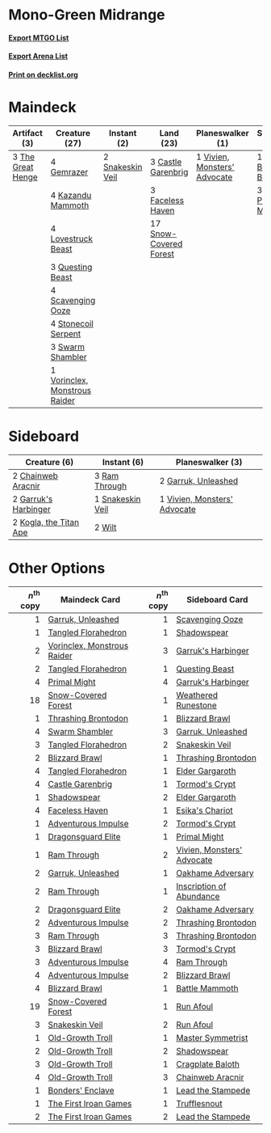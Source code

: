 # Mono-Green Midrange

#### [Export MTGO List](../collection/Mono-Green%20Midrange/Mono-Green%20Midrange.txt)
#### [Export Arena List](../collection/Mono-Green%20Midrange/Mono-Green%20Midrange_arena.txt)
#### [Print on decklist.org](http://decklist.org/?deckmain=1%09Blizzard%20Brawl%0A3%09Castle%20Garenbrig%0A3%09Faceless%20Haven%0A4%09Gemrazer%0A4%09Kazandu%20Mammoth%0A4%09Lovestruck%20Beast%0A3%09Primal%20Might%0A3%09Questing%20Beast%0A4%09Scavenging%20Ooze%0A2%09Snakeskin%20Veil%0A17%09Snow-Covered%20Forest%0A4%09Stonecoil%20Serpent%0A3%09Swarm%20Shambler%0A3%09The%20Great%20Henge%0A1%09Vivien,%20Monsters'%20Advocate%0A1%09Vorinclex,%20Monstrous%20Raider&deckside=2%09Chainweb%20Aracnir%0A2%09Garruk's%20Harbinger%0A2%09Garruk,%20Unleashed%0A2%09Kogla,%20the%20Titan%20Ape%0A3%09Ram%20Through%0A1%09Snakeskin%20Veil%0A1%09Vivien,%20Monsters'%20Advocate%0A2%09Wilt)
# Maindeck

|                                        Artifact (3)                                        |                                             Creature (27)                                              |                                        Instant (2)                                        |                                            Land (23)                                            |                                           Planeswalker (1)                                            |                                        Sorcery (4)                                        |
|--------------------------------------------------------------------------------------------|--------------------------------------------------------------------------------------------------------|-------------------------------------------------------------------------------------------|-------------------------------------------------------------------------------------------------|-------------------------------------------------------------------------------------------------------|-------------------------------------------------------------------------------------------|
|3 [The Great Henge](http://gatherer.wizards.com/Pages/Card/Details.aspx?multiverseid=473123)|4 [Gemrazer](http://gatherer.wizards.com/Pages/Card/Details.aspx?multiverseid=479675)                   |2 [Snakeskin Veil](http://gatherer.wizards.com/Pages/Card/Details.aspx?multiverseid=503810)|3 [Castle Garenbrig](http://gatherer.wizards.com/Pages/Card/Details.aspx?multiverseid=473202)    |1 [Vivien, Monsters' Advocate](http://gatherer.wizards.com/Pages/Card/Details.aspx?multiverseid=479695)|1 [Blizzard Brawl](http://gatherer.wizards.com/Pages/Card/Details.aspx?multiverseid=503775)|
|                                                                                            |4 [Kazandu Mammoth](http://gatherer.wizards.com/Pages/Card/Details.aspx?multiverseid=491835)            |                                                                                           |3 [Faceless Haven](http://gatherer.wizards.com/Pages/Card/Details.aspx?multiverseid=503874)      |                                                                                                       |3 [Primal Might](http://gatherer.wizards.com/Pages/Card/Details.aspx?multiverseid=485520)  |
|                                                                                            |4 [Lovestruck Beast](http://gatherer.wizards.com/Pages/Card/Details.aspx?multiverseid=473127)           |                                                                                           |17 [Snow-Covered Forest](http://gatherer.wizards.com/Pages/Card/Details.aspx?multiverseid=121192)|                                                                                                       |                                                                                           |
|                                                                                            |3 [Questing Beast](http://gatherer.wizards.com/Pages/Card/Details.aspx?multiverseid=473133)             |                                                                                           |                                                                                                 |                                                                                                       |                                                                                           |
|                                                                                            |4 [Scavenging Ooze](http://gatherer.wizards.com/Pages/Card/Details.aspx?multiverseid=420783)            |                                                                                           |                                                                                                 |                                                                                                       |                                                                                           |
|                                                                                            |4 [Stonecoil Serpent](http://gatherer.wizards.com/Pages/Card/Details.aspx?multiverseid=473197)          |                                                                                           |                                                                                                 |                                                                                                       |                                                                                           |
|                                                                                            |3 [Swarm Shambler](http://gatherer.wizards.com/Pages/Card/Details.aspx?multiverseid=491855)             |                                                                                           |                                                                                                 |                                                                                                       |                                                                                           |
|                                                                                            |1 [Vorinclex, Monstrous Raider](http://gatherer.wizards.com/Pages/Card/Details.aspx?multiverseid=503815)|                                                                                           |                                                                                                 |                                                                                                       |                                                                                           |


# Sideboard

|                                          Creature (6)                                           |                                        Instant (6)                                        |                                           Planeswalker (3)                                            |
|-------------------------------------------------------------------------------------------------|-------------------------------------------------------------------------------------------|-------------------------------------------------------------------------------------------------------|
|2 [Chainweb Aracnir](http://gatherer.wizards.com/Pages/Card/Details.aspx?multiverseid=476418)    |3 [Ram Through](http://gatherer.wizards.com/Pages/Card/Details.aspx?multiverseid=479690)   |2 [Garruk, Unleashed](http://gatherer.wizards.com/Pages/Card/Details.aspx?multiverseid=485506)         |
|2 [Garruk's Harbinger](http://gatherer.wizards.com/Pages/Card/Details.aspx?multiverseid=485508)  |1 [Snakeskin Veil](http://gatherer.wizards.com/Pages/Card/Details.aspx?multiverseid=503810)|1 [Vivien, Monsters' Advocate](http://gatherer.wizards.com/Pages/Card/Details.aspx?multiverseid=479695)|
|2 [Kogla, the Titan Ape](http://gatherer.wizards.com/Pages/Card/Details.aspx?multiverseid=479682)|2 [Wilt](http://gatherer.wizards.com/Pages/Card/Details.aspx?multiverseid=479696)          |                                                                                                       |


# Other Options

|*n*<sup>th</sup> copy|                                            Maindeck Card                                             |*n*<sup>th</sup> copy|                                           Sideboard Card                                            |
|--------------------:|------------------------------------------------------------------------------------------------------|--------------------:|-----------------------------------------------------------------------------------------------------|
|                    1|[Garruk, Unleashed](http://gatherer.wizards.com/Pages/Card/Details.aspx?multiverseid=485506)          |                    1|[Scavenging Ooze](http://gatherer.wizards.com/Pages/Card/Details.aspx?multiverseid=420783)           |
|                    1|[Tangled Florahedron](http://gatherer.wizards.com/Pages/Card/Details.aspx?multiverseid=491859)        |                    1|[Shadowspear](http://gatherer.wizards.com/Pages/Card/Details.aspx?multiverseid=476487)               |
|                    2|[Vorinclex, Monstrous Raider](http://gatherer.wizards.com/Pages/Card/Details.aspx?multiverseid=503815)|                    3|[Garruk's Harbinger](http://gatherer.wizards.com/Pages/Card/Details.aspx?multiverseid=485508)        |
|                    2|[Tangled Florahedron](http://gatherer.wizards.com/Pages/Card/Details.aspx?multiverseid=491859)        |                    1|[Questing Beast](http://gatherer.wizards.com/Pages/Card/Details.aspx?multiverseid=473133)            |
|                    4|[Primal Might](http://gatherer.wizards.com/Pages/Card/Details.aspx?multiverseid=485520)               |                    4|[Garruk's Harbinger](http://gatherer.wizards.com/Pages/Card/Details.aspx?multiverseid=485508)        |
|                   18|[Snow-Covered Forest](http://gatherer.wizards.com/Pages/Card/Details.aspx?multiverseid=121192)        |                    1|[Weathered Runestone](http://gatherer.wizards.com/Pages/Card/Details.aspx?multiverseid=503863)       |
|                    1|[Thrashing Brontodon](http://gatherer.wizards.com/Pages/Card/Details.aspx?multiverseid=456570)        |                    1|[Blizzard Brawl](http://gatherer.wizards.com/Pages/Card/Details.aspx?multiverseid=503775)            |
|                    4|[Swarm Shambler](http://gatherer.wizards.com/Pages/Card/Details.aspx?multiverseid=491855)             |                    3|[Garruk, Unleashed](http://gatherer.wizards.com/Pages/Card/Details.aspx?multiverseid=485506)         |
|                    3|[Tangled Florahedron](http://gatherer.wizards.com/Pages/Card/Details.aspx?multiverseid=491859)        |                    2|[Snakeskin Veil](http://gatherer.wizards.com/Pages/Card/Details.aspx?multiverseid=503810)            |
|                    2|[Blizzard Brawl](http://gatherer.wizards.com/Pages/Card/Details.aspx?multiverseid=503775)             |                    1|[Thrashing Brontodon](http://gatherer.wizards.com/Pages/Card/Details.aspx?multiverseid=456570)       |
|                    4|[Tangled Florahedron](http://gatherer.wizards.com/Pages/Card/Details.aspx?multiverseid=491859)        |                    1|[Elder Gargaroth](http://gatherer.wizards.com/Pages/Card/Details.aspx?multiverseid=485502)           |
|                    4|[Castle Garenbrig](http://gatherer.wizards.com/Pages/Card/Details.aspx?multiverseid=473202)           |                    1|[Tormod's Crypt](http://gatherer.wizards.com/Pages/Card/Details.aspx?multiverseid=389723)            |
|                    1|[Shadowspear](http://gatherer.wizards.com/Pages/Card/Details.aspx?multiverseid=476487)                |                    2|[Elder Gargaroth](http://gatherer.wizards.com/Pages/Card/Details.aspx?multiverseid=485502)           |
|                    4|[Faceless Haven](http://gatherer.wizards.com/Pages/Card/Details.aspx?multiverseid=503874)             |                    1|[Esika's Chariot](http://gatherer.wizards.com/Pages/Card/Details.aspx?multiverseid=503783)           |
|                    1|[Adventurous Impulse](http://gatherer.wizards.com/Pages/Card/Details.aspx?multiverseid=443041)        |                    2|[Tormod's Crypt](http://gatherer.wizards.com/Pages/Card/Details.aspx?multiverseid=389723)            |
|                    1|[Dragonsguard Elite](http://gatherer.wizards.com/Pages/Card/Details.aspx?multiverseid=513604)         |                    1|[Primal Might](http://gatherer.wizards.com/Pages/Card/Details.aspx?multiverseid=485520)              |
|                    1|[Ram Through](http://gatherer.wizards.com/Pages/Card/Details.aspx?multiverseid=479690)                |                    2|[Vivien, Monsters' Advocate](http://gatherer.wizards.com/Pages/Card/Details.aspx?multiverseid=479695)|
|                    2|[Garruk, Unleashed](http://gatherer.wizards.com/Pages/Card/Details.aspx?multiverseid=485506)          |                    1|[Oakhame Adversary](http://gatherer.wizards.com/Pages/Card/Details.aspx?multiverseid=473129)         |
|                    2|[Ram Through](http://gatherer.wizards.com/Pages/Card/Details.aspx?multiverseid=479690)                |                    1|[Inscription of Abundance](http://gatherer.wizards.com/Pages/Card/Details.aspx?multiverseid=491832)  |
|                    2|[Dragonsguard Elite](http://gatherer.wizards.com/Pages/Card/Details.aspx?multiverseid=513604)         |                    2|[Oakhame Adversary](http://gatherer.wizards.com/Pages/Card/Details.aspx?multiverseid=473129)         |
|                    2|[Adventurous Impulse](http://gatherer.wizards.com/Pages/Card/Details.aspx?multiverseid=443041)        |                    2|[Thrashing Brontodon](http://gatherer.wizards.com/Pages/Card/Details.aspx?multiverseid=456570)       |
|                    3|[Ram Through](http://gatherer.wizards.com/Pages/Card/Details.aspx?multiverseid=479690)                |                    3|[Thrashing Brontodon](http://gatherer.wizards.com/Pages/Card/Details.aspx?multiverseid=456570)       |
|                    3|[Blizzard Brawl](http://gatherer.wizards.com/Pages/Card/Details.aspx?multiverseid=503775)             |                    3|[Tormod's Crypt](http://gatherer.wizards.com/Pages/Card/Details.aspx?multiverseid=389723)            |
|                    3|[Adventurous Impulse](http://gatherer.wizards.com/Pages/Card/Details.aspx?multiverseid=443041)        |                    4|[Ram Through](http://gatherer.wizards.com/Pages/Card/Details.aspx?multiverseid=479690)               |
|                    4|[Adventurous Impulse](http://gatherer.wizards.com/Pages/Card/Details.aspx?multiverseid=443041)        |                    2|[Blizzard Brawl](http://gatherer.wizards.com/Pages/Card/Details.aspx?multiverseid=503775)            |
|                    4|[Blizzard Brawl](http://gatherer.wizards.com/Pages/Card/Details.aspx?multiverseid=503775)             |                    1|[Battle Mammoth](http://gatherer.wizards.com/Pages/Card/Details.aspx?multiverseid=503773)            |
|                   19|[Snow-Covered Forest](http://gatherer.wizards.com/Pages/Card/Details.aspx?multiverseid=121192)        |                    1|[Run Afoul](http://gatherer.wizards.com/Pages/Card/Details.aspx?multiverseid=485524)                 |
|                    3|[Snakeskin Veil](http://gatherer.wizards.com/Pages/Card/Details.aspx?multiverseid=503810)             |                    2|[Run Afoul](http://gatherer.wizards.com/Pages/Card/Details.aspx?multiverseid=485524)                 |
|                    1|[Old-Growth Troll](http://gatherer.wizards.com/Pages/Card/Details.aspx?multiverseid=503801)           |                    1|[Master Symmetrist](http://gatherer.wizards.com/Pages/Card/Details.aspx?multiverseid=513615)         |
|                    2|[Old-Growth Troll](http://gatherer.wizards.com/Pages/Card/Details.aspx?multiverseid=503801)           |                    2|[Shadowspear](http://gatherer.wizards.com/Pages/Card/Details.aspx?multiverseid=476487)               |
|                    3|[Old-Growth Troll](http://gatherer.wizards.com/Pages/Card/Details.aspx?multiverseid=503801)           |                    1|[Cragplate Baloth](http://gatherer.wizards.com/Pages/Card/Details.aspx?multiverseid=491829)          |
|                    4|[Old-Growth Troll](http://gatherer.wizards.com/Pages/Card/Details.aspx?multiverseid=503801)           |                    3|[Chainweb Aracnir](http://gatherer.wizards.com/Pages/Card/Details.aspx?multiverseid=476418)          |
|                    1|[Bonders' Enclave](http://gatherer.wizards.com/Pages/Card/Details.aspx?multiverseid=479765)           |                    1|[Lead the Stampede](http://gatherer.wizards.com/Pages/Card/Details.aspx?multiverseid=382295)         |
|                    1|[The First Iroan Games](http://gatherer.wizards.com/Pages/Card/Details.aspx?multiverseid=476421)      |                    1|[Trufflesnout](http://gatherer.wizards.com/Pages/Card/Details.aspx?multiverseid=485535)              |
|                    2|[The First Iroan Games](http://gatherer.wizards.com/Pages/Card/Details.aspx?multiverseid=476421)      |                    2|[Lead the Stampede](http://gatherer.wizards.com/Pages/Card/Details.aspx?multiverseid=382295)         |

